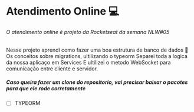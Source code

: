 # Atendimento Online :computer:

###### O atendimento online é projeto da Rocketseat da semana NLW#05

Nesse projeto aprendi como fazer uma boa estrutura de banco de dados 🏦
Os conceitos sobre migrations, ultilizando o typeorm
Separei toda a logica da nossa aplicaço em Services
E ultilizei o metodo WebSocket para comunicação entre cliente e servidor.


##### Caso queira fazer um clone do repositorio, vai precisar baixar o pacotes para que ele rode corretamente

- [ ] TYPEORM
